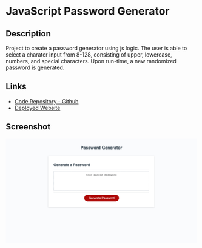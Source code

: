 # JavaScript Password Generator

## Description

Project to create a password generator using js logic. The user is able to select a charater input from 8-128, consisting of upper, lowercase, numbers, and special characters. Upon run-time, a new randomized password is generated. 

## Links

* [Code Repository - Github](https://github.com/davisj33ry/password-generator)
* [Deployed Website](https://davisj33ry.github.io/password-generator/)

## Screenshot

![Horiseon website screenshot](./Assets/password_generator_js_screenshot.jpg)